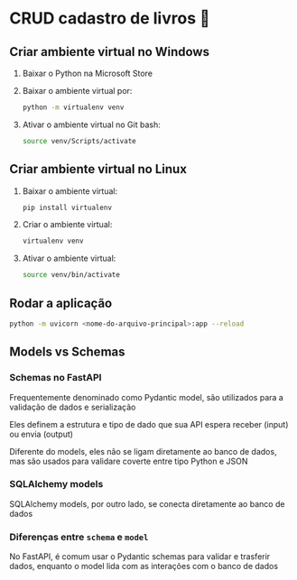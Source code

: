 # CRUD cadastro de livros :book:

## Criar ambiente virtual no Windows

1. Baixar o Python na Microsoft Store

2. Baixar o ambiente virtual por:
    ```bash
    python -m virtualenv venv
    ```
3. Ativar o ambiente virtual no Git bash:
    ```bash
    source venv/Scripts/activate
    ```

## Criar ambiente virtual no Linux

1. Baixar o ambiente virtual:
    ```bash
    pip install virtualenv
    ```

2. Criar o ambiente virtual:
    ```bash
    virtualenv venv
    ```

3. Ativar o ambiente virtual:
    ```bash
    source venv/bin/activate
    ```

## Rodar a aplicação

```bash
python -m uvicorn <nome-do-arquivo-principal>:app --reload
```

## Models vs Schemas

### Schemas no FastAPI

Frequentemente denominado como Pydantic model, são utilizados para a validação de dados e serialização

Eles definem a estrutura e tipo de dado que sua API espera receber (input) ou envia (output)

Diferente do models, eles não se ligam diretamente ao banco de dados, mas são usados para validare coverte entre tipo Python e JSON

### SQLAlchemy models

SQLAlchemy models, por outro lado, se conecta diretamente ao banco de dados

### Diferenças entre `schema` e `model`

No FastAPI, é comum usar o Pydantic schemas para validar e trasferir dados, enquanto o model lida com as interações com o banco de dados
